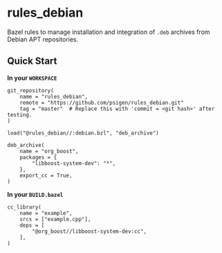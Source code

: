 # rules_debian

Bazel rules to manage installation and integration of `.deb` archives from
Debian APT repositories.

## Quick Start

**In your `WORKSPACE`**

```
git_repository(
    name = "rules_debian",
    remote = "https://github.com/psigen/rules_debian.git"
    tag = "master"  # Replace this with 'commit = <git hash>' after testing.
)

load("@rules_debian//:debian.bzl", "deb_archive")

deb_archive(
    name = "org_boost",
    packages = {
        "libboost-system-dev": "*",
    },
    export_cc = True,
)
```

**In your `BUILD.bazel`**

```
cc_library(
    name = "example",
    srcs = ["example.cpp"],
    deps = [
        "@org_boost//libboost-system-dev:cc",
    ],
)
```
